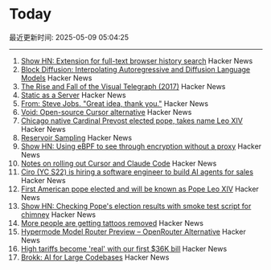 # Today

最近更新时间: 2025-05-09 05:04:25

--- 
1. [Show HN: Extension for full-text browser history search](https://rearview-ai.vercel.app/) Hacker News
2. [Block Diffusion: Interpolating Autoregressive and Diffusion Language Models](https://m-arriola.com/bd3lms/) Hacker News
3. [The Rise and Fall of the Visual Telegraph (2017)](https://parisianfields.com/2017/11/05/the-rise-and-fall-of-the-visual-telegraph/) Hacker News
4. [Static as a Server](https://overreacted.io/static-as-a-server/) Hacker News
5. [From: Steve Jobs. "Great idea, thank you."](https://blog.hayman.net/2025/05/06/from-steve-jobs-great-idea.html) Hacker News
6. [Void: Open-source Cursor alternative](https://github.com/voideditor/void) Hacker News
7. [Chicago native Cardinal Prevost elected pope, takes name Leo XIV](https://catholicreview.org/chicago-native-cardinal-prevost-elected-pope-takes-name-leo-xiv/) Hacker News
8. [Reservoir Sampling](https://samwho.dev/reservoir-sampling/) Hacker News
9. [Show HN: Using eBPF to see through encryption without a proxy](https://github.com/qpoint-io/qtap) Hacker News
10. [Notes on rolling out Cursor and Claude Code](https://ghiculescu.substack.com/p/nobody-codes-here-anymore) Hacker News
11. [Ciro (YC S22) is hiring a software engineer to build AI agents for sales](https://www.ycombinator.com/companies/ciro/jobs) Hacker News
12. [First American pope elected and will be known as Pope Leo XIV](https://www.cnn.com/world/live-news/new-pope-conclave-day-two-05-08-25) Hacker News
13. [Show HN: Checking Pope's election results with smoke test script for chimney](https://github.com/donobu-inc/donobu-papal-election-tests/blob/main/tests/papal_election_smoke.test.ts) Hacker News
14. [More people are getting tattoos removed](https://www.gq.com/story/why-is-everyone-getting-their-tattoos-removed) Hacker News
15. [Hypermode Model Router Preview – OpenRouter Alternative](https://hypermode.com/blog/introducing-model-router) Hacker News
16. [High tariffs become 'real' with our first $36K bill](https://blog.adafruit.com/2025/05/08/high-tariffs-become-real-with-our-first-36k-bill/) Hacker News
17. [Brokk: AI for Large Codebases](https://brokk.ai) Hacker News
